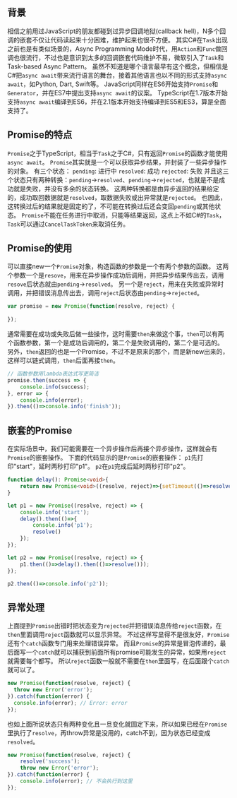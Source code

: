 
## **背景**
相信之前用过JavaScript的朋友都碰到过异步回调地狱(callback hell)，N多个回调的嵌套不仅让代码读起来十分困难，维护起来也很不方便。
其实C#在`Task`出现之前也是有类似场景的，Async Programming Mode时代，用`Action`和`Func`做回调也很流行，不过也是意识到太多的回调嵌套代码维护不易，微软引入了`Task`和Task-based Async Pattern。
虽然不知道是哪个语言最早有这个概念，但相信是C#把`async await`带来流行语言的舞台，接着其他语言也以不同的形式支持`async await`，如Python, Dart, Swift等。
JavaScript同样在ES6开始支持`Promise`和`Generator`，并在ES7中提出支持`async await`的议案。
TypeScript在1.7版本开始支持`async await`编译到ES6，并在2.1版本开始支持编译到ES5和ES3，算是全面支持了。

## **Promise的特点**
`Promise`之于TypeScript，相当于`Task`之于C#，只有返回`Promise`的函数才能使用`async await`。
`Promise`其实就是一个可以获取异步结果，并封装了一些异步操作的对象。
有三个状态：
`pending`: 进行中
`resolved`: 成功
`rejected`: 失败
并且这三个状态只有两种转换：`pending`->`resolved`、`pending`->`rejected`，也就是不是成功就是失败，并没有多余的状态转换。
这两种转换都是由异步返回的结果给定的，成功取回数据就是`resolved`，取数据失败或出异常就是`rejected`。
也因此，这转换过后的结果就是固定的了，不可能在转换过后还会变回`pending`或其他状态。
`Promise`不能在任务进行中取消，只能等结果返回，这点上不如C#的`Task`，`Task`可以通过`CancelTaskToken`来取消任务。

## **Promise的使用**
可以直接new一个`Promise`对象，构造函数的参数是一个有两个参数的函数。
这两个参数一个是`resove`，用来在异步操作成功后调用，并把异步结果传出去，调用`resove`后状态就由`pending`->`resolved`。
另一个是`reject`，用来在失败或异常时调用，并把错误消息传出去，调用`reject`后状态由`pending`->`rejected`。

```ts
var promise = new Promise(function(resolve, reject) {
    
});
```
通常需要在成功或失败后做一些操作，这时需要`then`来做这个事，`then`可以有两个函数参数，第一个是成功后调用的，第二个是失败调用的，第二个是可选的。
另外，`then`返回的也是一个Promise，不过不是原来的那个，而是新new出来的，这样可以链式调用，`then`后面再接`then`。

```ts
// 函数参数用lambda表达式写更简洁
promise.then(success => {
    console.info(success);
}, error => {
    console.info(error);
}).then(()=>console.info('finish'));
```

## **嵌套的Promise**
在实际场景中，我们可能需要在一个异步操作后再接个异步操作，这样就会有`Promise`的嵌套操作。
下面的代码显示的是`Promise`的嵌套操作：
`p1`先打印"start"，延时两秒打印"p1"。
`p2`在`p1`完成后延时两秒打印"p2"。

```ts
function delay(): Promise<void>{
    return new Promise<void>((resolve, reject)=>{setTimeout(()=>resolve(), 2000)});
}

let p1 = new Promise((resolve, reject) => {
    console.info('start'); 
    delay().then(()=>{
        console.info('p1'); 
        resolve()
    });
});

let p2 = new Promise((resolve, reject) => {
    p1.then(()=>delay().then(()=>resolve()));
});

p2.then(()=>console.info('p2'));
```

## **异常处理**
上面提到`Promise`出错时把状态变为`rejected`并把错误消息传给`reject`函数，在`then`里面调用`reject`函数就可以显示异常。
不过这样写显得不是很友好，`Promise`还有个`catch`函数专门用来处理错误异常。
而且`Promise`的异常是冒泡传递的，最后面写一个`catch`就可以捕获到前面所有promise可能发生的异常，如果用`reject`就需要每个都写。
所以`reject`函数一般就不需要在`then`里面写，在后面跟个`catch`就可以了。

```ts
new Promise(function(resolve, reject) {
  throw new Error('error');
}).catch(function(error) {
  console.info(error); // Error: error
});
```
也如上面所说状态只有两种变化且一旦变化就固定下来，所以如果已经在`Promise`里执行了`resolve`，再throw异常是没用的，catch不到，因为状态已经变成`resolved`。

```ts
new Promise(function(resolve, reject) {
    resolve('success');
    throw new Error('error');
}).catch(function(error) {
    console.info(error); // 不会执行到这里
});
```